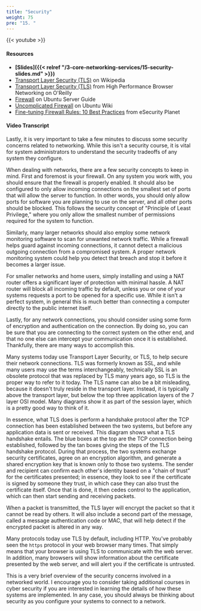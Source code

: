 ```yaml
---
title: "Security"
weight: 75
pre: "15. "
---
```


{{< youtube  >}}

#### Resources

* **[Slides]({{< relref "/3-core-networking-services/15-security-slides.md" >}})**
* [Transport Layer Security (TLS)](https://en.wikipedia.org/wiki/Transport_Layer_Security) on Wikipedia
* [Transport Layer Security (TLS)](https://hpbn.co/transport-layer-security-tls/) from High Performance Browser Networking on O'Reilly
* [Firewall](https://help.ubuntu.com/lts/serverguide/firewall.html.en) on Ubuntu Server Guide
* [Uncomplicated Firewall](https://wiki.ubuntu.com/UncomplicatedFirewall) on Ubuntu Wiki
* [Fine-tuning Firewall Rules: 10 Best Practices](https://www.esecurityplanet.com/network-security/finetune-and-optimize-firewall-rules.html) from eSecurity Planet

#### Video Transcript

Lastly, it is very important to take a few minutes to discuss some security concerns related to networking. While this isn't a security course, it is vital for system administrators to understand the security tradeoffs of any system they configure.

When dealing with networks, there are a few security concepts to keep in mind. First and foremost is your firewall. On any system you work with, you should ensure that the firewall is properly enabled. It should also be configured to only allow incoming connections on the smallest set of ports that will allow the server to function. In other words, you should only allow ports for software you are planning to use on the server, and all other ports should be blocked. This follows the security concept of "Principle of Least Privilege," where you only allow the smallest number of permissions required for the system to function.

Similarly, many larger networks should also employ some network monitoring software to scan for unwanted network traffic. While a firewall helps guard against incoming connections, it cannot detect a malicious outgoing connection from a compromised system. A proper network monitoring system could help you detect that breach and stop it before it becomes a larger issue.

For smaller networks and home users, simply installing and using a NAT router offers a significant layer of protection with minimal hassle. A NAT router will block all incoming traffic by default, unless you or one of your systems requests a port to be opened for a specific use. While it isn't a perfect system, in general this is much better than connecting a computer directly to the public internet itself.

Lastly, for any network connections, you should consider using some form of encryption and authentication on the connection. By doing so, you can be sure that you are connecting to the correct system on the other end, and that no one else can intercept your communication once it is established. Thankfully, there are many ways to accomplish this.

Many systems today use Transport Layer Security, or TLS, to help secure their network connections. TLS was formerly known as SSL, and while many users may use the terms interchangeably, technically SSL is an obsolete protocol that was replaced by TLS many years ago, so TLS is the proper way to refer to it today. The TLS name can also be a bit misleading, because it doesn't truly reside in the transport layer. Instead, it is typically above the transport layer, but below the top three application layers of the 7 layer OSI model. Many diagrams show it as part of the session layer, which is a pretty good way to think of it.

In essence, what TLS does is perform a handshake protocol after the TCP connection has been established between the two systems, but before any application data is sent or received. This diagram shows what a TLS handshake entails. The blue boxes at the top are the TCP connection being established, followed by the tan boxes giving the steps of the TLS handshake protocol. During that process, the two systems exchange security certificates, agree on an encryption algorithm, and generate a shared encryption key that is known only to those two systems. The sender and recipient can confirm each other's identity based on a "chain of trust" for the certificates presented; in essence, they look to see if the certificate is signed by someone they trust, in which case they can also trust the certificate itself. Once that is done, it then cedes control to the application, which can then start sending and receiving packets.

When a packet is transmitted, the TLS layer will encrypt the packet so that it cannot be read by others. It will also include a second part of the message, called a message authentication code or MAC, that will help detect if the encrypted packet is altered in any way.

Many protocols today use TLS by default, including HTTP. You've probably seen the `https` protocol in your web browser many times. That simply means that your browser is using TLS to communicate with the web server. In addition, many browsers will show information about the certificate presented by the web server, and will alert you if the certificate is untrusted.

This is a very brief overview of the security concerns involved in a networked world. I encourage you to consider taking additional courses in cyber security if you are interested in learning the details of how these systems are implemented. In any case, you should always be thinking about security as you configure your systems to connect to a network. 
